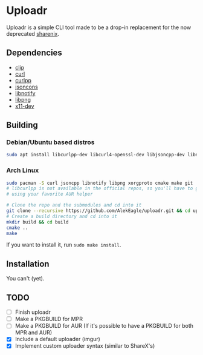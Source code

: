 # Uploadr

Uploadr is a simple CLI tool made to be a drop-in replacement for the now deprecated [sharenix](https://github.com/Francesco149/sharenix).

## Dependencies

- [clip](https://github.com/dacap/clip)
- [curl](https://curl.haxx.se/)
- [curlpp](https://www.curlpp.org/)
- [jsoncons](https://github.com/danielaparker/jsoncons)
- [libnotify](https://developer.gnome.org/libnotify/)
- [libpng](http://www.libpng.org/pub/png/libpng.html)
- [x11-dev](https://www.x.org/wiki/)

## Building

### Debian/Ubuntu based distros

```bash
sudo apt install libcurlpp-dev libcurl4-openssl-dev libjsoncpp-dev libnotify-dev libpng-dev libx11-dev cmake build-essential git
```

### Arch Linux

```bash
sudo pacman -S curl jsoncpp libnotify libpng xorgproto cmake make git
# libcurlpp is not available in the official repos, so you'll have to get it from the AUR
# using your favorite AUR helper
```

```bash
# Clone the repo and the submodules and cd into it
git clone --recursive https://github.com/AlekEagle/uploadr.git && cd uploadr
# Create a build directory and cd into it
mkdir build && cd build
cmake ..
make
```

If you want to install it, run `sudo make install`.

## Installation

You can't (yet).

## TODO

- [ ] Finish uploadr
- [ ] Make a PKGBUILD for MPR
- [ ] Make a PKGBUILD for AUR (If it's possible to have a PKGBUILD for both MPR and AUR)
- [x] Include a default uploader (imgur)
- [x] Implement custom uploader syntax (similar to ShareX's)
